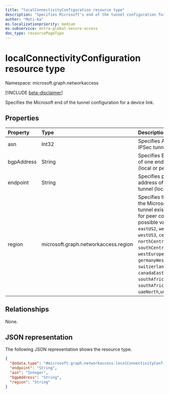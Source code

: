 ```yaml
---
title: "localConnectivityConfiguration resource type"
description: "Specifies Microsoft's end of the tunnel configuration for a device link."
author: "Moti-ba"
ms.localizationpriority: medium
ms.subservice: entra-global-secure-access
doc_type: resourcePageType
---
```


# localConnectivityConfiguration resource type

Namespace: microsoft.graph.networkaccess

[!INCLUDE [beta-disclaimer](../../includes/beta-disclaimer.md)]

Specifies the Microsoft end of the tunnel configuration for a device link.

## Properties
|Property|Type|Description|
|:---|:---|:---|
|asn|Int32|Specifies ASN of one end of IPSec tunnel (local or peer).|
|bgpAddress|String|Specifies BGP IPv4 address of one end of IPSec tunnel (local or peer).|
|endpoint|String|Specifies public IPv4 address of one end of IPSec tunnel (local or peer).|
|region|microsoft.graph.networkaccess.region| Specifies the region in which the Microsoft end of the tunnel exists. Not applicable for peer configuration. The possible values are: `eastUS`, `eastUS2`, `westUS`, `westUS2`, `westUS3`, `centralUS`, `northCentralUS`, `southCentralUS`, `northEurope`, `westEurope`, `franceCentral`, `germanyWestCentral`, `switzerlandNorth`, `ukSouth`, `canadaEast`, `canadaCentral`, `southAfricaWest`, `southAfricaNorth`, `uaeNorth`,`unknownFutureValue`.|

## Relationships
None.

## JSON representation
The following JSON representation shows the resource type.
<!-- {
  "blockType": "resource",
  "@odata.type": "microsoft.graph.networkaccess.localConnectivityConfiguration"
}
-->
``` json
{
  "@odata.type": "#microsoft.graph.networkaccess.localConnectivityConfiguration",
  "endpoint": "String",
  "asn": "Integer",
  "bgpAddress": "String",
  "region": "String"
}
```

